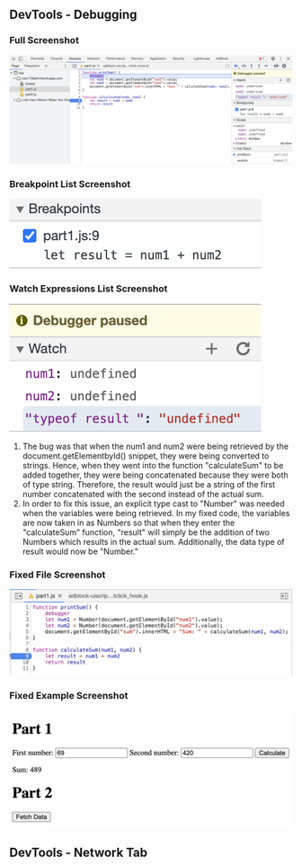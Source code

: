 ## DevTools - Debugging
### Full Screenshot
![](fullScreenshot.png)
### Breakpoint List Screenshot
![](breakpoint.png)
### Watch Expressions List Screenshot
![](watchExpression.png)
1. The bug was that when the num1 and num2 were being retrieved by the document.getElementbyId() snippet, they were being converted to strings. Hence, when they went into the function "calculateSum" to be added together, they were being concatenated because they were both of type string. Therefore, the result would just be a string of the first number concatenated with the second instead of the actual sum.
2. In order to fix this issue, an explicit type cast to "Number" was needed when the variables were being retrieved. In my fixed code, the variables are now taken in as Numbers so that when they enter the "calculateSum" function, "result" will simply be the addition of two Numbers which results in the actual sum. Additionally, the data type of result would now be "Number."
### Fixed File Screenshot
![](fixedCode.png)
### Fixed Example Screenshot
![](fixedCodeExample.png) 
## DevTools - Network Tab

